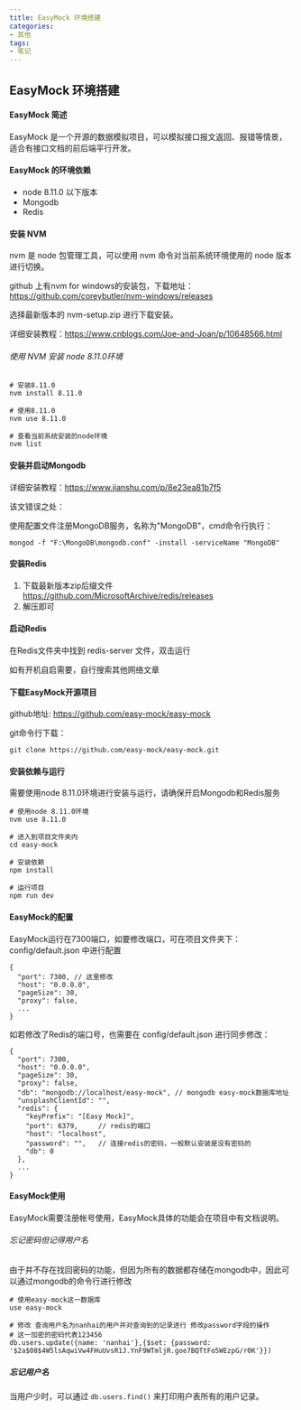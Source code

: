 ```yaml
---
title: EasyMock 环境搭建
categories:
- 其他
tags:
- 笔记
---
```


## EasyMock 环境搭建

#### EasyMock 简述

EasyMock 是一个开源的数据模拟项目，可以模拟接口报文返回、报错等情景，适合有接口文档的前后端平行开发。

#### EasyMock 的环境依赖

+ node 8.11.0 以下版本
+ Mongodb
+ Redis

<!-- more -->

#### 安装 NVM

nvm 是 node 包管理工具，可以使用 nvm 命令对当前系统环境使用的 node 版本进行切换。

github 上有nvm for windows的安装包，下载地址：https://github.com/coreybutler/nvm-windows/releases

选择最新版本的 nvm-setup.zip 进行下载安装。

详细安装教程：https://www.cnblogs.com/Joe-and-Joan/p/10648566.html

###### 使用 NVM 安装 node 8.11.0环境

```
# 安装8.11.0
nvm install 8.11.0

# 使用8.11.0
nvm use 8.11.0

# 查看当前系统安装的node环境
nvm list
```

#### 安装并启动Mongodb

详细安装教程：https://www.jianshu.com/p/8e23ea81b7f5

该文错误之处：

使用配置文件注册MongoDB服务，名称为"MongoDB"，cmd命令行执行：

```
mongod -f "F:\MongoDB\mongodb.conf" -install -serviceName "MongoDB"
```

#### 安装Redis

1. 下载最新版本zip后缀文件 https://github.com/MicrosoftArchive/redis/releases
2. 解压即可

#### 启动Redis

在Redis文件夹中找到 redis-server 文件，双击运行

如有开机自启需要，自行搜索其他网络文章

#### 下载EasyMock开源项目

github地址: https://github.com/easy-mock/easy-mock

git命令行下载：

```
git clone https://github.com/easy-mock/easy-mock.git
```

#### 安装依赖与运行

需要使用node 8.11.0环境进行安装与运行，请确保开启Mongodb和Redis服务

```
# 使用node 8.11.0环境
nvm use 8.11.0

# 进入到项目文件夹内
cd easy-mock

# 安装依赖
npm install

# 运行项目
npm run dev
```

#### EasyMock的配置

EasyMock运行在7300端口，如要修改端口，可在项目文件夹下：config/default.json 中进行配置

```
{
  "port": 7300, // 这里修改
  "host": "0.0.0.0",
  "pageSize": 30,
  "proxy": false,
  ... 
}
```

如若修改了Redis的端口号，也需要在 config/default.json 进行同步修改：

```
{
  "port": 7300,
  "host": "0.0.0.0",
  "pageSize": 30,
  "proxy": false,
  "db": "mongodb://localhost/easy-mock", // mongodb easy-mock数据库地址
  "unsplashClientId": "",
  "redis": {
    "keyPrefix": "[Easy Mock]",
    "port": 6379,     // redis的端口
    "host": "localhost",
    "password": "",   // 连接redis的密码，一般默认安装是没有密码的
    "db": 0
  },
  ...
}
```

#### EasyMock使用

EasyMock需要注册帐号使用，EasyMock具体的功能会在项目中有文档说明。

###### 忘记密码但记得用户名

由于并不存在找回密码的功能，但因为所有的数据都存储在mongodb中，因此可以通过mongodb的命令行进行修改

```
# 使用easy-mock这一数据库
use easy-mock

# 修改 查询用户名为nanhai的用户并对查询到的记录进行 修改password字段的操作
# 这一加密的密码代表123456
db.users.update({name: 'nanhai'},{$set: {password: '$2a$08$4W5lsAqwiVw4FHuUvsR1J.YnF9WTmljR.goe7BQTtFo5WEzpG/r0K'}})
```

##### 忘记用户名

当用户少时，可以通过 `db.users.find()` 来打印用户表所有的用户记录。